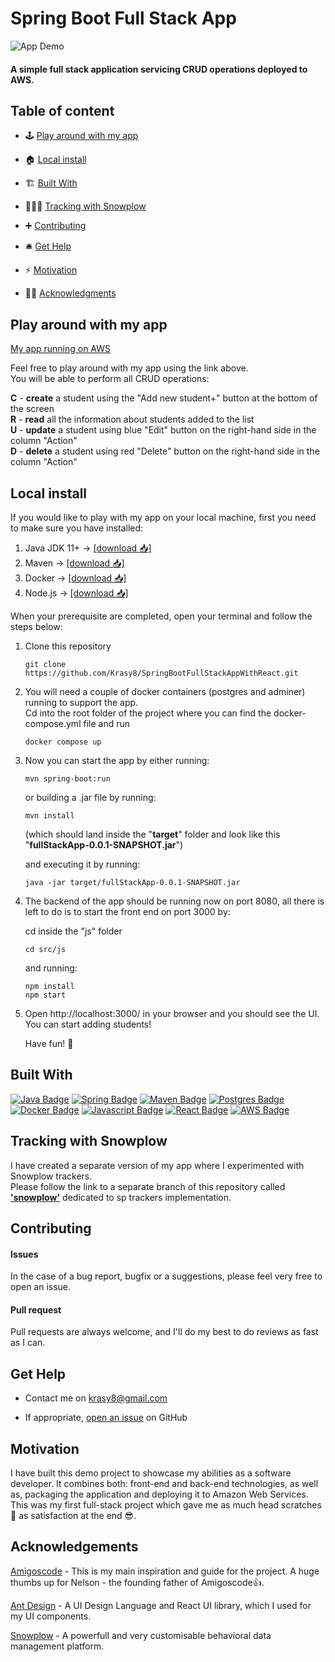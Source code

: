 # Spring Boot Full Stack App

![App Demo](https://j.gifs.com/vlnwZL.gif)

#### A simple full stack application servicing CRUD operations deployed to AWS.

## Table of content

- 🕹 [Play around with my app](#play-around-with-my-app)

- 🏠 [Local install](#local-install)

- 🏗 [Built With](#built-with)  

- 🕵🏻‍♂️ [Tracking with Snowplow](#tracking-with-snowplow)

- ➕ [Contributing](#contributing)

- 🛎 [Get Help](#get-help) 

- ⚡️ [Motivation](#motivation)

- 🙏🏻 [Acknowledgments](#acknowledgements)

## Play around with my app

[My app running on AWS](http://springbootwithreactapp-env.eba-zc8bgb6a.eu-west-2.elasticbeanstalk.com)

Feel free to play around with my app using the link above.  
You will be able to perform all CRUD operations:

**C** - **create** a student using the "Add new student+" button at the bottom of the screen  
**R** - **read** all the information about students added to the list  
**U** - **update** a student using blue "Edit" button on the right-hand side in the column "Action"  
**D** - **delete** a student using red "Delete" button on the right-hand side in the column "Action"  

## Local install  

If you would like to play with my app on your local machine, first you need to make sure you have installed:  

1. Java JDK 11+  -> [[download 📥]](https://www.oracle.com/uk/java/technologies/javase-jdk11-downloads.html)  
2. Maven  -> [[download 📥]](https://maven.apache.org/download.cgi)
3. Docker  -> [[download 📥]](https://www.docker.com/get-started)  
4. Node.js  -> [[download 📥]](https://nodejs.org/en/)
  
  
When your prerequisite are completed, open your terminal and follow the steps below:

1. Clone this repository  

   `git clone https://github.com/Krasy8/SpringBootFullStackAppWithReact.git`  

2. You will need a couple of docker containers (postgres and adminer) running to support the app.  
   Cd into the root folder of the project where you can find the docker-compose.yml file and run  
     
   `docker compose up`  
     
3. Now you can start the app by either running:  
   
   `mvn spring-boot:run`  
   
   or building a .jar file by running:
   
   `mvn install`  
   
   (which should land inside the "**target**" folder and look like this "**fullStackApp-0.0.1-SNAPSHOT.jar**")  
   
   and executing it by running:   
   
   `java -jar target/fullStackApp-0.0.1-SNAPSHOT.jar`  

4. The backend of the app should be running now on port 8080, all there is left to do is to start the front end on port 3000 by:  
   
   cd inside the "js" folder  
   
   `cd src/js`  
   
   and running:  
   
   `npm install`  
   `npm start`   
   
5. Open http://localhost:3000/ in your browser and you should see the UI. You can start adding students!  
   
   Have fun! 🥳  
   

## Built With
 [![Java Badge](https://img.shields.io/badge/-Java-007396?style=for-the-badge&labelColor=white&logo=java&logoColor=007396)](https://www.java.com/en/) [![Spring Badge](https://img.shields.io/badge/-Spring-6DB33F?style=for-the-badge&labelColor=white&logo=spring&logoColor=6DB33F)](https://spring.io) [![Maven Badge](https://img.shields.io/badge/-Maven-C71A36?style=for-the-badge&labelColor=white&logo=Apache-Maven&logoColor=C71A36)](https://maven.apache.org) [![Postgres Badge](https://img.shields.io/badge/-Postgres-336791?style=for-the-badge&labelColor=white&logo=postgresql&logoColor=336791)](https://www.postgresql.org) [![Docker Badge](https://img.shields.io/badge/-Docker-2496ED?style=for-the-badge&labelColor=white&logo=docker&logoColor=2496ED)](https://www.docker.com) [![Javascript Badge](https://img.shields.io/badge/-Javascript-F7DF1E?style=for-the-badge&labelColor=black&logo=javascript&logoColor=F7DF1E)](https://www.javascript.com) [![React Badge](https://img.shields.io/badge/-React-61DAFB?style=for-the-badge&labelColor=black&logo=react&logoColor=61DAFB)](https://reactjs.org) [![AWS Badge](https://img.shields.io/badge/-Amazon_Web_Services-232F3E?style=for-the-badge&labelColor=FF9900&logo=Amazon-AWS&logoColor=232F3E)](https://aws.amazon.com)  
 
 
## Tracking with Snowplow  
  
I have created a separate version of my app where I experimented with Snowplow trackers.  
Please follow the link to a separate branch of this repository called [**'snowplow'**](https://github.com/Krasy8/SpringBootFullStackAppWithReact/tree/snowplow) dedicated to sp trackers implementation.

## Contributing

#### Issues

In the case of a bug report, bugfix or a suggestions, please feel very free to open an issue.

#### Pull request

Pull requests are always welcome, and I'll do my best to do reviews as fast as I can.

## Get Help

- Contact me on krasy8@gmail.com

- If appropriate, [open an issue](https://github.com/Krasy8/SpringBootFullStackAppWithReact/issues) on GitHub

## Motivation

I have built this demo project to showcase my abilities as a software developer. It combines both: front-end and back-end technologies, as well as, packaging the application and deploying it to Amazon Web Services. This was my first full-stack project which gave me as much head scratches 😤 as satisfaction at the end 😎.

## Acknowledgements

[Amigoscode](https://amigoscode.com/p/full-stack-spring-boot-react) - This is my main inspiration and guide for the project. 
A huge thumbs up for Nelson - the founding father of Amigoscode👍.

[Ant Design](https://ant.design) - A UI Design Language and React UI library, which I used for my UI components.  
  
[Snowplow](https://snowplowanalytics.com) - A powerfull and very customisable behavioral data management platform. 
